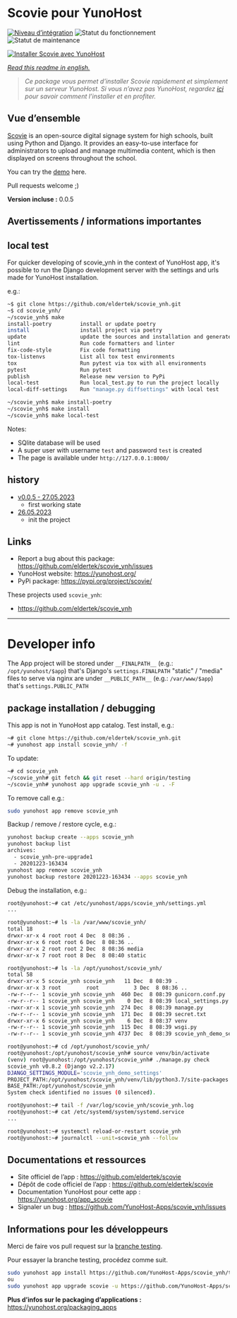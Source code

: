 <!--
N.B.: This README was automatically generated by https://github.com/YunoHost/apps/tree/master/tools/README-generator
It shall NOT be edited by hand.
-->

# Scovie pour YunoHost

[![Niveau d’intégration](https://dash.yunohost.org/integration/scovie.svg)](https://dash.yunohost.org/appci/app/scovie) ![Statut du fonctionnement](https://ci-apps.yunohost.org/ci/badges/scovie.status.svg) ![Statut de maintenance](https://ci-apps.yunohost.org/ci/badges/scovie.maintain.svg)

[![Installer Scovie avec YunoHost](https://install-app.yunohost.org/install-with-yunohost.svg)](https://install-app.yunohost.org/?app=scovie)

*[Read this readme in english.](./README.md)*

> *Ce package vous permet d’installer Scovie rapidement et simplement sur un serveur YunoHost.
Si vous n’avez pas YunoHost, regardez [ici](https://yunohost.org/#/install) pour savoir comment l’installer et en profiter.*

## Vue d’ensemble

[Scovie](https://github.com/eldertek/scovie) is an open-source digital signage system for high schools, built using Python and Django. It provides an easy-to-use interface for administrators to upload and manage multimedia content, which is then displayed on screens throughout the school.

You can try the [demo](https://scovie.eclipse-technology.eu) here.

Pull requests welcome ;)


**Version incluse :** 0.0.5
## Avertissements / informations importantes

## local test

For quicker developing of scovie_ynh in the context of YunoHost app,
it's possible to run the Django development server with the settings
and urls made for YunoHost installation.

e.g.:
```bash
~$ git clone https://github.com/eldertek/scovie_ynh.git
~$ cd scovie_ynh/
~/scovie_ynh$ make
install-poetry         install or update poetry
install                install project via poetry
update                 update the sources and installation and generate "conf/requirements.txt"
lint                   Run code formatters and linter
fix-code-style         Fix code formatting
tox-listenvs           List all tox test environments
tox                    Run pytest via tox with all environments
pytest                 Run pytest
publish                Release new version to PyPi
local-test             Run local_test.py to run the project locally
local-diff-settings    Run "manage.py diffsettings" with local test

~/scovie_ynh$ make install-poetry
~/scovie_ynh$ make install
~/scovie_ynh$ make local-test
```

Notes:

* SQlite database will be used
* A super user with username `test` and password `test` is created
* The page is available under `http://127.0.0.1:8000/`


## history

* [v0.0.5 - 27.05.2023](https://github.com/eldertek/scovie_ynh/compare/4b0275e7f75d199dca8a1e97c26dc8568c31cb52...4f0086c7da6123f3f8b05c4001f9109891e6bd9f)
  * first working state
* [26.05.2023](https://github.com/eldertek/scovie_ynh/commit/4b0275e7f75d199dca8a1e97c26dc8568c31cb52)
  * init the project


## Links

* Report a bug about this package: https://github.com/eldertek/scovie_ynh/issues
* YunoHost website: https://yunohost.org/
* PyPi package: https://pypi.org/project/scovie/

These projects used `scovie_ynh`:

* https://github.com/eldertek/scovie_ynh

---

# Developer info

The App project will be stored under `__FINALPATH__` (e.g.: `/opt/yunohost/$app`) that's Django's `settings.FINALPATH`
"static" / "media" files to serve via nginx are under `__PUBLIC_PATH__` (e.g.: `/var/www/$app`) that's `settings.PUBLIC_PATH`

## package installation / debugging

This app is not in YunoHost app catalog. Test install, e.g.:
```bash
~# git clone https://github.com/eldertek/scovie_ynh.git
~# yunohost app install scovie_ynh/ -f
```
To update:
```bash
~# cd scovie_ynh
~/scovie_ynh# git fetch && git reset --hard origin/testing
~/scovie_ynh# yunohost app upgrade scovie_ynh -u . -F
```

To remove call e.g.:
```bash
sudo yunohost app remove scovie_ynh
```

Backup / remove / restore cycle, e.g.:
```bash
yunohost backup create --apps scovie_ynh
yunohost backup list
archives:
  - scovie_ynh-pre-upgrade1
  - 20201223-163434
yunohost app remove scovie_ynh
yunohost backup restore 20201223-163434 --apps scovie_ynh
```

Debug the installation, e.g.:
```bash
root@yunohost:~# cat /etc/yunohost/apps/scovie_ynh/settings.yml
...

root@yunohost:~# ls -la /var/www/scovie_ynh/
total 18
drwxr-xr-x 4 root root 4 Dec  8 08:36 .
drwxr-xr-x 6 root root 6 Dec  8 08:36 ..
drwxr-xr-x 2 root root 2 Dec  8 08:36 media
drwxr-xr-x 7 root root 8 Dec  8 08:40 static

root@yunohost:~# ls -la /opt/yunohost/scovie_ynh/
total 58
drwxr-xr-x 5 scovie_ynh scovie_ynh   11 Dec  8 08:39 .
drwxr-xr-x 3 root        root           3 Dec  8 08:36 ..
-rw-r--r-- 1 scovie_ynh scovie_ynh  460 Dec  8 08:39 gunicorn.conf.py
-rw-r--r-- 1 scovie_ynh scovie_ynh    0 Dec  8 08:39 local_settings.py
-rwxr-xr-x 1 scovie_ynh scovie_ynh  274 Dec  8 08:39 manage.py
-rw-r--r-- 1 scovie_ynh scovie_ynh  171 Dec  8 08:39 secret.txt
drwxr-xr-x 6 scovie_ynh scovie_ynh    6 Dec  8 08:37 venv
-rw-r--r-- 1 scovie_ynh scovie_ynh  115 Dec  8 08:39 wsgi.py
-rw-r--r-- 1 scovie_ynh scovie_ynh 4737 Dec  8 08:39 scovie_ynh_demo_settings.py

root@yunohost:~# cd /opt/yunohost/scovie_ynh/
root@yunohost:/opt/yunohost/scovie_ynh# source venv/bin/activate
(venv) root@yunohost:/opt/yunohost/scovie_ynh# ./manage.py check
scovie_ynh v0.8.2 (Django v2.2.17)
DJANGO_SETTINGS_MODULE='scovie_ynh_demo_settings'
PROJECT_PATH:/opt/yunohost/scovie_ynh/venv/lib/python3.7/site-packages
BASE_PATH:/opt/yunohost/scovie_ynh
System check identified no issues (0 silenced).

root@yunohost:~# tail -f /var/log/scovie_ynh/scovie_ynh.log
root@yunohost:~# cat /etc/systemd/system/systemd.service
...

root@yunohost:~# systemctl reload-or-restart scovie_ynh
root@yunohost:~# journalctl --unit=scovie_ynh --follow
```

## Documentations et ressources

* Site officiel de l’app : <https://github.com/eldertek/scovie>
* Dépôt de code officiel de l’app : <https://github.com/eldertek/scovie>
* Documentation YunoHost pour cette app : <https://yunohost.org/app_scovie>
* Signaler un bug : <https://github.com/YunoHost-Apps/scovie_ynh/issues>

## Informations pour les développeurs

Merci de faire vos pull request sur la [branche testing](https://github.com/YunoHost-Apps/scovie_ynh/tree/testing).

Pour essayer la branche testing, procédez comme suit.

``` bash
sudo yunohost app install https://github.com/YunoHost-Apps/scovie_ynh/tree/testing --debug
ou
sudo yunohost app upgrade scovie -u https://github.com/YunoHost-Apps/scovie_ynh/tree/testing --debug
```

**Plus d’infos sur le packaging d’applications :** <https://yunohost.org/packaging_apps>